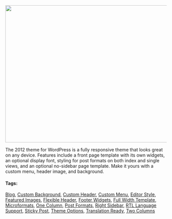<div class="screenshot"><img src="https://i0.wp.com/themes.svn.wordpress.org/twentytwelve/2.8/screenshot.png?zoom=1.5&amp;w=1142&amp;strip=all" alt="" width="572" height="429" src-orig="https://i0.wp.com/themes.svn.wordpress.org/twentytwelve/2.8/screenshot.png?w=1142&amp;strip=all" scale="1.5"></div>


<div class="theme-description entry-summary" itemprop="description"><p>The 2012 theme for WordPress is a fully responsive theme that looks great on any device. Features include a front page template with its own widgets, an optional display font, styling for post formats on both index and single views, and an optional no-sidebar page template. Make it yours with a custom menu, header image, and background.</p></div>


<div class="theme-tags">
	<h4>Tags:</h4>
	<a href="/themes/tags/blog/">Blog</a>, <a href="/themes/tags/custom-background/">Custom Background</a>, <a href="/themes/tags/custom-header/">Custom Header</a>, <a href="/themes/tags/custom-menu/">Custom Menu</a>, <a href="/themes/tags/editor-style/">Editor Style</a>, <a href="/themes/tags/featured-images/">Featured Images</a>, <a href="/themes/tags/flexible-header/">Flexible Header</a>, <a href="/themes/tags/footer-widgets/">Footer Widgets</a>, <a href="/themes/tags/full-width-template/">Full Width Template</a>, <a href="/themes/tags/microformats/">Microformats</a>, <a href="/themes/tags/one-column/">One Column</a>, <a href="/themes/tags/post-formats/">Post Formats</a>, <a href="/themes/tags/right-sidebar/">Right Sidebar</a>, <a href="/themes/tags/rtl-language-support/">RTL Language Support</a>, <a href="/themes/tags/sticky-post/">Sticky Post</a>, <a href="/themes/tags/theme-options/">Theme Options</a>, <a href="/themes/tags/translation-ready/">Translation Ready</a>, <a href="/themes/tags/two-columns/">Two Columns</a>
</div><!-- .theme-tags -->